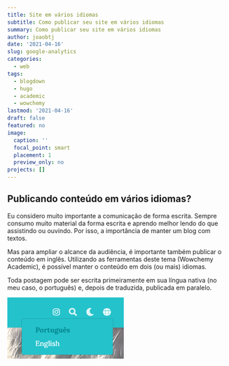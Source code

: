 ```yaml
---
title: Site em vários idiomas
subtitle: Como publicar seu site em vários idiomas
summary: Como publicar seu site em vários idiomas
author: joaobtj
date: '2021-04-16'
slug: google-analytics
categories:
  - web
tags:
  - blogdown
  - hugo
  - academic
  - wowchemy
lastmod: '2021-04-16'
draft: false
featured: no
image:
  caption: ''
  focal_point: smart
  placement: 1
  preview_only: no
projects: []
---
```


## Publicando conteúdo em vários idiomas?

Eu considero muito importante a comunicação de forma escrita. Sempre consumo muito material da forma escrita e aprendo melhor lendo do que assistindo ou ouvindo. Por isso, a importância de manter um blog com textos.

Mas para ampliar o alcance da audiência, é importante também publicar o conteúdo em inglês. Utilizando as ferramentas deste tema (Wowchemy Academic), é possível manter o conteúdo em dois (ou mais) idiomas.

Toda postagem pode ser escrita primeiramente em sua língua nativa (no meu caso, o português) e, depois de traduzida, publicada em paralelo.

![](language-button.png)







